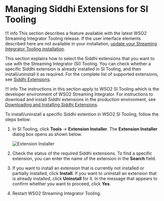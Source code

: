 # Managing Siddhi Extensions for SI Tooling

!!! info
    This section describes a feature available with the latest WSO2 Streaming Integrator Tooling release. If the user interface elements described here are not available in your installation, [update your Streaming Integrator Tooling installation](https://wso2.com/updates/wum).

This section explains how to select the Siddhi extensions that you want to use with the Streaming Integrator (SI) Tooling. You can check whether a specific Siddhi
extension is already installed in SI Tooling, and then install/uninstall it as required. For the complete list of supported extensions, see [Siddhi Extensions](https://siddhi.io/en/v5.1/docs/extensions/).

!!! info
    The instructions in this section apply to WSO2 SI Tooling which is the developer environment of WSO2 Streaming Integrator. For instructions to download and install Siddhi extensions in the production environment, see [Downloading and Installing Siddhi Extensions](../admin/downloading-and-Installing-Siddhi-Extensions.png).

To install/uninstall a specific Siddhi extention in WSO2 SI Tooling, follow the steps below:

1. In SI Tooling, click **Tools** -> **Extension Installer**. The **Extension Installer** dialog box opens as shown below.

    ![Extension Installer](../images/streaming-integrator-studio-overview/extension-installer.png)

2. Check the status of the required Siddhi extensions. To find a specific extension, you can enter the name of the extension in the **Search** field.

3. If you want to install an extension that is currently not installed or partially installed, click **Install**. If you want to uninstall an extension that is already installed, click **Uninstall** for it. In the message that appears to confirm whether you want to proceed, click **Yes**.

4. Restart WSO2 Streaming Integrator Tooling.